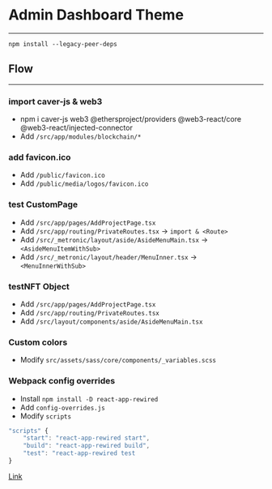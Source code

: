 # Admin Dashboard Theme

---

```
npm install --legacy-peer-deps
```

## Flow

---

### import caver-js & web3

- npm i caver-js web3 @ethersproject/providers @web3-react/core @web3-react/injected-connector
- Add `/src/app/modules/blockchain/*`

### add favicon.ico

- Add `/public/favicon.ico`
- Add `/public/media/logos/favicon.ico`

### test CustomPage

- Add `/src/app/pages/AddProjectPage.tsx`
- Add `/src/app/routing/PrivateRoutes.tsx` -> `import & <Route>`
- Add `/src/_metronic/layout/aside/AsideMenuMain.tsx` -> `<AsideMenuItemWithSub>`
- Add `/src/_metronic/layout/header/MenuInner.tsx` -> `<MenuInnerWithSub>`

### testNFT Object

- Add `/src/app/pages/AddProjectPage.tsx`
- Add `/src/app/routing/PrivateRoutes.tsx`
- Add `/src/layout/components/aside/AsideMenuMain.tsx`

### Custom colors

- Modify `src/assets/sass/core/components/_variables.scss`

### Webpack config overrides

- Install `npm install -D react-app-rewired`
- Add `config-overrides.js`
- Modify `scripts`

```js
"scripts" {
    "start": "react-app-rewired start",
    "build": "react-app-rewired build",
    "test": "react-app-rewired test
}
```

[Link](https://themeforest.net/item/metronic-responsive-admin-dashboard-template/4021469)
